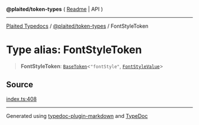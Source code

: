 **@plaited/token-types** ( [Readme](../README.md) \| API )

***

[Plaited Typedocs](../../../modules.md) / [@plaited/token-types](../modules.md) / FontStyleToken

# Type alias: FontStyleToken

> **FontStyleToken**: [`BaseToken`](BaseToken.md)\<`"fontStyle"`, [`FontStyleValue`](FontStyleValue.md)\>

## Source

[index.ts:408](https://github.com/plaited/plaited/blob/b151218/libs/token-types/src/index.ts#L408)

***

Generated using [typedoc-plugin-markdown](https://www.npmjs.com/package/typedoc-plugin-markdown) and [TypeDoc](https://typedoc.org/)
